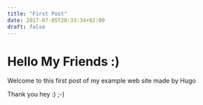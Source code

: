 ```yaml
---
title: "First Post"
date: 2017-07-05T20:33:34+02:00
draft: false
---
```


# Hello My Friends :)

Welcome to this first post of my example web site made by Hugo

Thank you hey :)    ;-)
 
